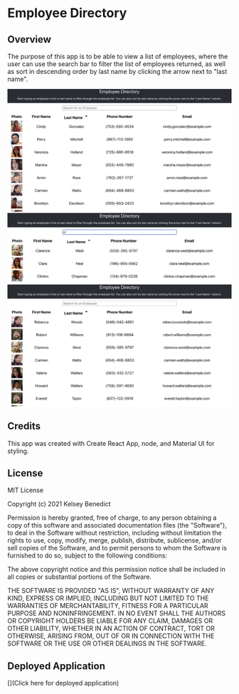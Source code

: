 # Employee Directory

## Overview

The purpose of this app is to be able to view a list of employees, where the user can use the search bar to filter the list of employees returned, as well as sort in descending order by last name by clicking the arrow next to "last name".

![Home page](./public/empDirectoryHome.png)
![Filter employees](./public/empDirectorySearch.png)
![Sort by last name](./public/empDirectorySort.png)

## Credits

This app was created with Create React App, node, and Material UI for styling. 

## License

MIT License

Copyright (c) 2021 Kelsey Benedict

Permission is hereby granted, free of charge, to any person obtaining a copy
of this software and associated documentation files (the "Software"), to deal
in the Software without restriction, including without limitation the rights
to use, copy, modify, merge, publish, distribute, sublicense, and/or sell
copies of the Software, and to permit persons to whom the Software is
furnished to do so, subject to the following conditions:

The above copyright notice and this permission notice shall be included in all
copies or substantial portions of the Software.

THE SOFTWARE IS PROVIDED "AS IS", WITHOUT WARRANTY OF ANY KIND, EXPRESS OR
IMPLIED, INCLUDING BUT NOT LIMITED TO THE WARRANTIES OF MERCHANTABILITY,
FITNESS FOR A PARTICULAR PURPOSE AND NONINFRINGEMENT. IN NO EVENT SHALL THE
AUTHORS OR COPYRIGHT HOLDERS BE LIABLE FOR ANY CLAIM, DAMAGES OR OTHER
LIABILITY, WHETHER IN AN ACTION OF CONTRACT, TORT OR OTHERWISE, ARISING FROM,
OUT OF OR IN CONNECTION WITH THE SOFTWARE OR THE USE OR OTHER DEALINGS IN THE
SOFTWARE.

## Deployed Application
[](Click here for deployed application)
